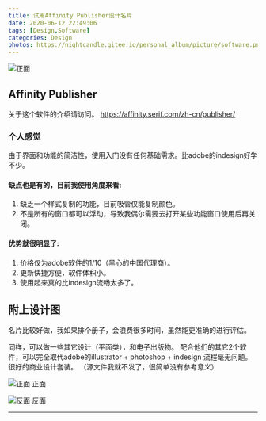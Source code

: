 ```yaml
---
title: 试用Affinity Publisher设计名片
date: 2020-06-12 22:49:06
tags: [Design,Software]
categories: Design
photos: https://nightcandle.gitee.io/personal_album/picture/software.png
---
```


![正面](https://nightcandle.gitee.io/personal_album/picture/software.png)

## Affinity Publisher

关于这个软件的介绍请访问。
https://affinity.serif.com/zh-cn/publisher/

### 个人感觉

由于界面和功能的简洁性，使用入门没有任何基础需求。比adobe的indesign好学不少。

#### 缺点也是有的，目前我使用角度来看:

1. 缺乏一个样式复制的功能，目前吸管仅能复制颜色。
2. 不是所有的窗口都可以浮动，导致我偶尔需要去打开某些功能窗口使用后再关闭。

#### 优势就很明显了:

1. 价格仅为adobe软件的1/10（黑心的中国代理商）。
2. 更新快捷方便，软件体积小。
3. 使用起来真的比indesign流畅太多了。

## 附上设计图

名片比较好做，我如果排个册子，会浪费很多时间，虽然能更准确的进行评估。

同样，可以做一些其它设计（平面类），和电子出版物。 配合他们的其它2个软件，可以完全取代adobe的illustrator + photoshop + indesign 流程毫无问题。 很好的商业设计套装。
（源文件我就不发了，很简单没有参考意义）

![正面](https://nightcandle.gitee.io/personal_album/picture/card1.jpg)
正面

![反面](https://nightcandle.gitee.io/personal_album/picture/card2.jpg)
反面

---------------------

